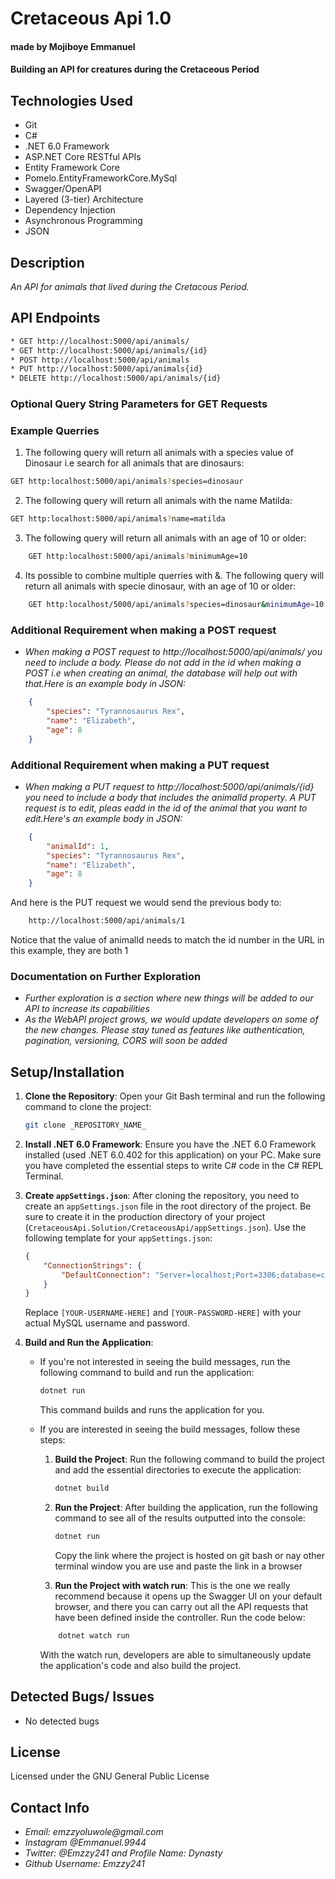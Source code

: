 # Cretaceous Api 1.0
#### made by Mojiboye Emmanuel

#### Building an API for creatures during the Cretaceous Period

## Technologies Used
* Git
* C#
* .NET 6.0 Framework
* ASP.NET Core RESTful APIs
* Entity Framework Core
* Pomelo.EntityFrameworkCore.MySql
* Swagger/OpenAPI
* Layered (3-tier) Architecture
* Dependency Injection
* Asynchronous Programming
* JSON

## Description
_An API for animals that lived during the Cretacous Period._

## API Endpoints
```sh
* GET http://localhost:5000/api/animals/
* GET http://localhost:5000/api/animals/{id}
* POST http://localhost:5000/api/animals
* PUT http://localhost:5000/api/animals{id}
* DELETE http://localhost:5000/api/animals/{id}
```

### Optional Query String Parameters for GET Requests



### Example Querries

1. The following query will return all animals with a species value of Dinosaur i.e search for all animals that are dinosaurs:
```sh
GET http:localhost:5000/api/animals?species=dinosaur
```

2. The following query will return all animals with the name Matilda:
```sh
GET http:localhost:5000/api/animals?name=matilda
```

3. The following query will return all animals with an age of 10 or older:
```sh
    GET http:localhost:5000/api/animals?minimumAge=10
```

4. Its possible to combine multiple querries with &. The following query will return all animals with specie dinosaur, with an age of 10 or older:

```sh
    GET http:localhost/5000/api/animals?species=dinosaur&minimumAge=10
```

### Additional Requirement when making a POST request
* _When making a POST request to http://localhost:5000/api/animals/ you need to include a body. Please do not add in the id when making a POST i.e when creating an animal, the database will help out with that.Here is an example body in JSON:_
``` json
    {
        "species": "Tyrannosaurus Rex",
        "name": "Elizabeth",
        "age": 8
    }
```

### Additional Requirement when making a PUT request
* _When making a PUT request to http://localhost:5000/api/animals/{id} you need to include a body that includes the animalId property. A PUT request is to edit, pleas eadd in the id of the animal that you want to edit.Here's an example body in JSON:_
``` json
    {
        "animalId": 1,
        "species": "Tyrannosaurus Rex",
        "name": "Elizabeth",
        "age": 8
    }
```
And here is the PUT request we would send the previous body to:
```sh
    http://localhost:5000/api/animals/1
```
Notice that the value of animalId needs to match the id number in the URL in this example, they are both 1


### Documentation on Further Exploration
* _Further exploration is a section where new things will be added to our API to increase its capabilities_
* _As the WebAPI project grows, we would update developers on some of the new changes. Please stay tuned as features like authentication, pagination, versioning, CORS will soon be added_

## Setup/Installation
1. **Clone the Repository**: Open your Git Bash terminal and run the following command to clone the project:
    ```sh
    git clone _REPOSITORY_NAME_
    ```

2. **Install .NET 6.0 Framework**: Ensure you have the .NET 6.0 Framework installed (used .NET 6.0.402 for this application) on your PC. Make sure you have completed the essential steps to write C# code in the C# REPL Terminal.

3. **Create `appSettings.json`**: After cloning the repository, you need to create an `appSettings.json` file in the root directory of the project. Be sure to create it in the production directory of your project (`CretaceousApi.Solution/CretaceousApi/appSettings.json`). Use the following template for your `appSettings.json`:

    ```json
    {
        "ConnectionStrings": {
            "DefaultConnection": "Server=localhost;Port=3306;database=cretaceous_api;uid=[YOUR-USERNAME-HERE];pwd=[YOUR-PASSWORD-HERE];"
        }
    }
    ```

    Replace `[YOUR-USERNAME-HERE]` and `[YOUR-PASSWORD-HERE]` with your actual MySQL username and password.

4. **Build and Run the Application**:
    - If you're not interested in seeing the build messages, run the following command to build and run the application:
      ```sh
      dotnet run
      ```
      This command builds and runs the application for you.

    - If you are interested in seeing the build messages, follow these steps:
        1. **Build the Project**: Run the following command to build the project and add the essential directories to execute the application:
            ```sh
            dotnet build
            ```

        2. **Run the Project**: After building the application, run the following command to see all of the results outputted into the console:
            ```sh
            dotnet run
            ```
            Copy the link where the project is hosted on git bash or nay other terminal window you are use and paste the link in a browser

        3. **Run the Project with watch run**: This is the one we really recommend because it opens up the Swagger UI on your default browser, and there you can carry out all the API requests that have been defined inside the controller. Run the code below:
        ```sh
            dotnet watch run
        ```
        With the watch run, developers are able to simultaneously update the application's code and  also build the project.

        

## Detected Bugs/ Issues
* No detected bugs

## License 
Licensed under the GNU General Public License

## Contact Info
* _Email: emzzyoluwole@gmail.com_
* _Instagram @Emmanuel.9944_
* _Twitter: @Emzzy241 and Profile Name: Dynasty_
* _Github Username: Emzzy241_
